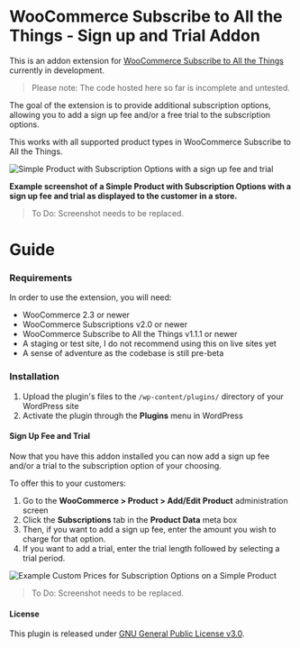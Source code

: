 # WooCommerce Subscribe to All the Things - Sign up and Trial Addon

This is an addon extension for [WooCommerce Subscribe to All the Things](https://github.com/Prospress/woocommerce-subscribe-all-the-things) currently in development.

> Please note: The code hosted here so far is incomplete and untested.

The goal of the extension is to provide additional subscription options, allowing you to add a sign up fee and/or a free trial to the subscription options.

This works with all supported product types in WooCommerce Subscribe to All the Things.

![Simple Product with Subscription Options with a sign up fee and trial](https://cloud.githubusercontent.com/assets/235523/11986954/8a6cd3d2-a98b-11e5-9bf8-77f2c31480b8.png)

**Example screenshot of a Simple Product with Subscription Options with a sign up fee and trial as displayed to the customer in a store.**

> To Do: Screenshot needs to be replaced.

# Guide

### Requirements

In order to use the extension, you will need:

* WooCommerce 2.3 or newer
* WooCommerce Subscriptions v2.0 or newer
* WooCommerce Subscribe to All the Things v1.1.1 or newer
* A staging or test site, I do not recommend using this on live sites yet
* A sense of adventure as the codebase is still pre-beta

### Installation

1. Upload the plugin's files to the `/wp-content/plugins/` directory of your WordPress site
2. Activate the plugin through the **Plugins** menu in WordPress

#### Sign Up Fee and Trial

Now that you have this addon installed you can now add a sign up fee and/or a trial to the subscription option of your choosing.

To offer this to your customers:

1. Go to the **WooCommerce > Product > Add/Edit Product** administration screen
2. Click the **Subscriptions** tab in the **Product Data** meta box
3. Then, if you want to add a sign up fee, enter the amount you wish to charge for that option.
4. If you want to add a trial, enter the trial length followed by selecting a trial period.

![Example Custom Prices for Subscription Options on a Simple Product](https://cldup.com/a_dlYS0yFr.png)

> To Do: Screenshot needs to be replaced.

#### License

This plugin is released under [GNU General Public License v3.0](http://www.gnu.org/licenses/gpl-3.0.html).
